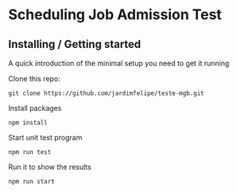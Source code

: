 # Scheduling Job Admission Test

## Installing / Getting started
A quick introduction of the minimal setup you need to get it running

Clone this repo:

```shell
git clone https://github.com/jardimfelipe/teste-mgb.git
```

Install packages
```shell
npm install
```

Start unit test program
```shell
npm run test
```

Run it to show the results
```shell
npm run start
```
